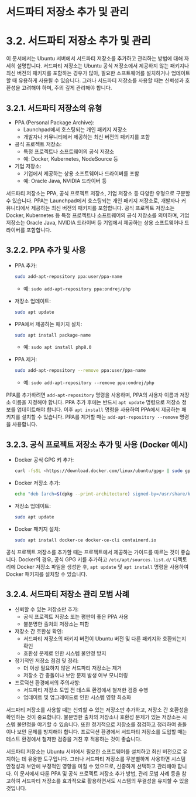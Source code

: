 # 서드파티 저장소 추가 및 관리

# 3.2. 서드파티 저장소 추가 및 관리

이 문서에서는 Ubuntu 서버에서 서드파티 저장소를 추가하고 관리하는 방법에 대해 자세히 설명합니다. 서드파티 저장소는 Ubuntu 공식 저장소에서 제공하지 않는 패키지나 최신 버전의 패키지를 포함하는 경우가 많아, 필요한 소프트웨어를 설치하거나 업데이트할 때 유용하게 사용될 수 있습니다. 그러나 서드파티 저장소를 사용할 때는 신뢰성과 호환성을 고려해야 하며, 주의 깊게 관리해야 합니다.

## 3.2.1. 서드파티 저장소의 유형

- PPA (Personal Package Archive):
    - Launchpad에서 호스팅되는 개인 패키지 저장소
    - 개발자나 커뮤니티에서 제공하는 최신 버전의 패키지를 포함
- 공식 프로젝트 저장소:
    - 특정 프로젝트나 소프트웨어의 공식 저장소
    - 예: Docker, Kubernetes, NodeSource 등
- 기업 저장소:
    - 기업에서 제공하는 상용 소프트웨어나 드라이버를 포함
    - 예: Oracle Java, NVIDIA 드라이버 등

서드파티 저장소는 PPA, 공식 프로젝트 저장소, 기업 저장소 등 다양한 유형으로 구분할 수 있습니다. PPA는 Launchpad에서 호스팅되는 개인 패키지 저장소로, 개발자나 커뮤니티에서 제공하는 최신 버전의 패키지를 포함합니다. 공식 프로젝트 저장소는 Docker, Kubernetes 등 특정 프로젝트나 소프트웨어의 공식 저장소를 의미하며, 기업 저장소는 Oracle Java, NVIDIA 드라이버 등 기업에서 제공하는 상용 소프트웨어나 드라이버를 포함합니다.

## 3.2.2. PPA 추가 및 사용

- PPA 추가:
    
    ```bash
    sudo add-apt-repository ppa:user/ppa-name
    
    ```
    
    - 예: `sudo add-apt-repository ppa:ondrej/php`
- 저장소 업데이트:
    
    ```bash
    sudo apt update
    
    ```
    
- PPA에서 제공하는 패키지 설치:
    
    ```bash
    sudo apt install package-name
    
    ```
    
    - 예: `sudo apt install php8.0`
- PPA 제거:
    
    ```bash
    sudo add-apt-repository --remove ppa:user/ppa-name
    
    ```
    
    - 예: `sudo add-apt-repository --remove ppa:ondrej/php`

PPA를 추가하려면 `add-apt-repository` 명령을 사용하며, PPA의 사용자 이름과 저장소 이름을 지정해야 합니다. PPA 추가 후에는 반드시 `apt update` 명령으로 저장소 정보를 업데이트해야 합니다. 이후 `apt install` 명령을 사용하여 PPA에서 제공하는 패키지를 설치할 수 있습니다. PPA를 제거할 때는 `add-apt-repository --remove` 명령을 사용합니다.

## 3.2.3. 공식 프로젝트 저장소 추가 및 사용 (Docker 예시)

- Docker 공식 GPG 키 추가:
    
    ```bash
    curl -fsSL <https://download.docker.com/linux/ubuntu/gpg> | sudo gpg --dearmor -o /usr/share/keyrings/docker-archive-keyring.gpg
    
    ```
    
- Docker 저장소 추가:
    
    ```bash
    echo "deb [arch=$(dpkg --print-architecture) signed-by=/usr/share/keyrings/docker-archive-keyring.gpg] <https://download.docker.com/linux/ubuntu> $(lsb_release -cs) stable" | sudo tee /etc/apt/sources.list.d/docker.list > /dev/null
    
    ```
    
- 저장소 업데이트:
    
    ```bash
    sudo apt update
    
    ```
    
- Docker 패키지 설치:
    
    ```bash
    sudo apt install docker-ce docker-ce-cli containerd.io
    
    ```
    

공식 프로젝트 저장소를 추가할 때는 프로젝트에서 제공하는 가이드를 따르는 것이 좋습니다. Docker의 경우, 공식 GPG 키를 추가하고 `/etc/apt/sources.list.d/` 디렉토리에 Docker 저장소 파일을 생성한 후, `apt update` 및 `apt install` 명령을 사용하여 Docker 패키지를 설치할 수 있습니다.

## 3.2.4. 서드파티 저장소 관리 모범 사례

- 신뢰할 수 있는 저장소만 추가:
    - 공식 프로젝트 저장소 또는 평판이 좋은 PPA 사용
    - 불분명한 출처의 저장소는 피함
- 저장소 간 호환성 확인:
    - 서드파티 저장소의 패키지 버전이 Ubuntu 버전 및 다른 패키지와 호환되는지 확인
    - 호환성 문제로 인한 시스템 불안정 방지
- 정기적인 저장소 점검 및 정리:
    - 더 이상 필요하지 않은 서드파티 저장소는 제거
    - 저장소 간 충돌이나 보안 문제 발생 여부 모니터링
- 프로덕션 환경에서의 주의사항:
    - 서드파티 저장소 도입 전 테스트 환경에서 철저한 검증 수행
    - 업데이트 및 업그레이드로 인한 시스템 영향 최소화

서드파티 저장소를 사용할 때는 신뢰할 수 있는 저장소만 추가하고, 저장소 간 호환성을 확인하는 것이 중요합니다. 불분명한 출처의 저장소나 호환성 문제가 있는 저장소는 시스템 불안정을 야기할 수 있습니다. 또한 정기적으로 저장소를 점검하고 정리하여 충돌이나 보안 문제를 방지해야 합니다. 프로덕션 환경에서 서드파티 저장소를 도입할 때는 테스트 환경에서 철저한 검증을 거친 후 적용하는 것이 좋습니다.

서드파티 저장소는 Ubuntu 서버에서 필요한 소프트웨어를 설치하고 최신 버전으로 유지하는 데 유용한 도구입니다. 그러나 서드파티 저장소를 무분별하게 사용하면 시스템 안정성과 보안에 부정적인 영향을 미칠 수 있으므로, 신중하게 선택하고 관리해야 합니다. 이 문서에서 다룬 PPA 및 공식 프로젝트 저장소 추가 방법, 관리 모범 사례 등을 참고하여 서드파티 저장소를 효과적으로 활용하면서도 시스템의 무결성을 유지할 수 있을 것입니다.